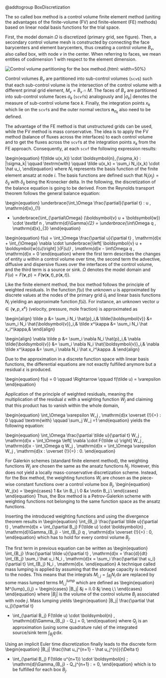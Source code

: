 @addtogroup BoxDiscretization

The so called box method is a control volume finite element method (uniting the advantages of the finite-volume (FV) and
finite-element (FE) methods) based on linear nodal basis functions for the trial space.

First, the model domain $\Omega$ is discretized (primary grid, see figure).
Then, a secondary control volume mesh is constructed by connecting the face barycenters and element barycenters,
thus creating a control volume $B_v$, also called box, with node $v$ in the center.
When referring to faces, we mean entities of codimension $1$ with respect to the element dimension.

![Control volume partitioning for the box method.](box.svg){html: width=50%}

Control volumes $B_v$ are partitioned into sub-control volumes (`scv`s) such that each
sub-control volume is the intersection of the control volume with a different primal grid element, $M_v = B_v \cap M$.
The faces of $B_v$ are partitioned into sub-control volume faces $\sigma_k$ (`scvf`s) analogously and $|\sigma_k|$ denotes
the measure of sub-control volume face $k$.
Finally, the integration points $x_k$ which lie on the `scvf`s and the outer normal
vectors $\boldsymbol{n}_{\sigma_k}$ also need to be defined.

The advantage of the FE method is that unstructured grids can be used, while the
FV method is mass conservative. The idea is to apply the FV method (balance of
fluxes across the interfaces) to each control volume and to get the fluxes across
the `scvf`s at the integration points $x_k$ from the FE approach.
Consequently, at each `scvf` the following expression results:

\begin{equation}
   f(\tilde u(x_k)) \cdot \boldsymbol{n}_{\sigma_k} \: |\sigma_k| \qquad \textrm{with}
   \qquad \tilde u(x_k) = \sum_i N_i(x_k) \cdot \hat u_i,
\end{equation}
where $N_i$ represents the basis function of the finite element ansatz at node $i$. The basis functions are defined such that $N_i(x_j)=\delta_{ij}$ with $\delta_{ij}$ being the Kronecker delta.
In the following, the discretization of the balance equation is going to be derived.
From the Reynolds transport theorem follows the general balance equation:

\begin{equation}
  \underbrace{\int_\Omega \frac{\partial}{\partial t} \: u \, \mathrm{d}x}_{1}
  + \underbrace{\int_{\partial\Omega} (\boldsymbol{v} u + \boldsymbol{w}) \cdot \textbf n \, \mathrm{d}\Gamma}_{2} = \underbrace{\int_\Omega q \, \mathrm{d}x}_{3}
\end{equation}

\begin{equation}
  f(u) = \int_\Omega \frac{\partial u}{\partial t} \, \mathrm{d}x + \int_{\Omega} \nabla \cdot
  \underbrace{\left[  \boldsymbol{v} u + \boldsymbol{w}(u)\right] }_{F(u)}  \, \mathrm{d}x - \int_\Omega q \, \mathrm{d}x = 0
\end{equation}
where the first term describes the changes of entity $u$ within a control volume over
time, the second term the advective, diffusive and dispersive fluxes over the interfaces
of the control volume, and the third term is a source or sink. $\Omega$ denotes the
model domain and $F(u) = F(\boldsymbol{v}, p) = F(\boldsymbol{v}(\boldsymbol{x},t), p(\boldsymbol{x},t))$.

Like the finite element method, the box method follows the principle of weighted residuals.
In the function $f(u)$ the unknown $u$ is approximated by discrete values at the
nodes of the primary grid $\hat u_i$ and linear basis functions $N_i$ yielding an
approximate function $f(\tilde u)$.
For instance, an unknown vector $u\in \lbrace \boldsymbol{v}, p, x^\kappa \rbrace$ (velocity, pressure, mole fraction)
is approximated as

\begin{align}
  \tilde p &= \sum_i N_i \hat{p}_i,&
  \tilde{\boldsymbol{v}} &= \sum_i N_i \hat{\boldsymbol{v}}_i,&
  \tilde x^\kappa &= \sum_i N_i \hat x_i^\kappa,&
\end{align}

\begin{align}
  \nabla \tilde p &= \sum_i \nabla N_i \hat{p}_i,&
  \nabla \tilde{\boldsymbol{v}} &= \sum_i \nabla N_i \hat{\boldsymbol{v}}_i,&
  \nabla \tilde x^\kappa  &= \sum_i \nabla N_i \hat x_i^\kappa .&
\end{align}

Due to the approximation in a discrete function space with linear basis functions,
the differential equations are not exactly fulfilled anymore but a residual $\varepsilon$ is produced.

\begin{equation}
  f(u) = 0  \qquad \Rightarrow \qquad f(\tilde u) = \varepsilon
\end{equation}

Application of the principle of weighted residuals, meaning the multiplication
of the residual $\varepsilon$ with a weighting function $W_j$  and claiming that
this product has to vanish within the whole domain,

\begin{equation}
  \int_\Omega \varepsilon W_j \, \mathrm{d}x \overset {!}{=} \: 0 \qquad \textrm{with} \qquad \sum_j W_j =1
\end{equation}
yields the following equation:

\begin{equation}
  \int_\Omega \frac{\partial \tilde u}{\partial t} W_j \, \mathrm{d}x + \int_\Omega
   \left[ \nabla \cdot F(\tilde u) \right] W_j  \, \mathrm{d}x - \int_\Omega q W_j \, \mathrm{d}x = \int_\Omega \varepsilon W_j \, \mathrm{d}x \: \overset {!}{=} \: 0.
\end{equation}

For Galerkin schemes (standard finite element method), the weighting functions $W_j$ are chosen the same as the ansatz functions $N_j$.
However, this does not yield a locally mass-conservative discretization scheme.
Instead, for the Box method, the weighting functions $W_j$ are chosen as the piece-wise constant functions over a
control volume box $B_j$,
\begin{equation}
  W_j(x) = \begin{cases}
            1 &x \in B_j \\
      0 &x \notin B_j.\\
           \end{cases}
\end{equation}
Thus, the Box method is a Petrov-Galerkin scheme with weighting functions
not belonging to the same function space as the ansatz functions.

Inserting the introduced weighting functions and using the divergence theorem results in
\begin{equation}
  \int_{B_j} \frac{\partial \tilde u}{\partial t} \, \mathrm{d}x + \int_{\partial B_j}  F(\tilde u) \cdot \boldsymbol{n} \, \mathrm{d}\Gamma_{B_j} - \int_{B_j} q \, \mathrm{d}x  \overset {!}{=} \: 0,
\end{equation}
which has to hold for every control volume $B_j$.

The first term in previous equation can be written as
\begin{equation}
\int_{B_j} \frac{\partial \tilde u}{\partial t} \, \mathrm{d}x = \frac{d}{dt} \int_{B_j} \sum_i \hat u_i N_i  \, \mathrm{d}x = \sum_i \frac{\partial \hat u_i}{\partial t} \int_{B_j}  N_i  \, \mathrm{d}x.
\end{equation}
A technique called mass lumping is applied by assuming that the storage capacity is
reduced to the nodes. This means that the integrals $M_{i,j} = \int_{B_j}  N_i \, \mathrm{d}x$
are replaced by some mass lumped terms $M^{lump}_{i,j}$ which are defined as
\begin{equation}
   M^{lump}_{i,j} =
   \begin{cases}
        |B_j| &j = i\\
        0 &j \neq i,\\
    \end{cases}
\end{equation}
where $|B_j|$ is the volume of the control volume $B_j$ associated with node $j$.
Mass lumping yields
\begin{equation}
  |B_j| \frac{\partial \hat u_j}{\partial t}
  +  \int_{\partial B_j}  F(\tilde u) \cdot \boldsymbol{n} \, \mathrm{d}\Gamma_{B_j} - Q_j = 0,
\end{equation}
where $Q_j$ is an approximation (using some quadrature rule) of the integrated source/sink term $\int_{B_j} q \, \mathrm{d}x$.

Using an implicit Euler time discretization finally
leads to the discrete form
\begin{equation}
  |B_j| \frac{\hat u_j^{n+1} - \hat u_j^{n}}{\Delta t}
  + \int_{\partial B_j}  F(\tilde u^{n+1}) \cdot \boldsymbol{n}
  \;   \mathrm{d}\Gamma_{B_j} - Q_j^{n+1} \: = 0,
\end{equation}
which is to be fulfilled for each box $B_j$.
